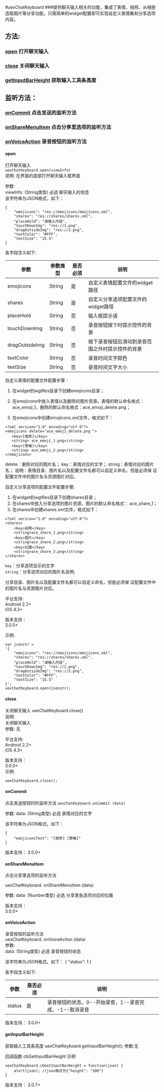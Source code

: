 #uexChatKeyboard###提供聊天输入相关的功能，集成了表情、拍照、从相册选取图片等分享功能，只需简单的widget配置即可实现自定义表情集和分享选项内容。## 方法:### [open](#open) 打开聊天输入###	[close](#close) 关闭聊天输入### [getInputBarHeight](#getinputbarheight) 获取输入工具条高度## 监听方法：### [onCommit](#oncommit)  点击发送的监听方法### [onShareMenuItem](#onsharemenuitem)  点击分享里选项的监听方法### [onVoiceAction](#onvoiceaction)  录音按钮的监听方法#### open  打开聊天输入  
`uexChatKeyboard.open(viewInfo) `  
说明:   在界面的底部打开聊天输入框界面参数:  
viewInfo: (String类型) 必选  聊天输入的信息  
该字符串为JSON格式，如下：```
{    "emojicons": "res://emojicons/emojicons.xml",    "shares": "res://shares/shares.xml",    "placeHold": "请输入内容",    "touchDownImg": "res://1.png",    "dragOutsideImg": "res://2.png",    "textColor": "#FFF",    "textSize": "15.5"}```各字段含义如下:|参数      |  参数类型 | 是否必须|说明||-----------|-------|-------|---||emojicons      |String|是|自定义表情配置文件的widget路径||shares	        |String |是	|自定义分享选项配置文件的widget路径||placeHold      |String	|否|	输入框提示语||touchDownImg	 |String	|否	|录音按钮按下时提示控件的背景||dragOutsideImg	 |String	|否	|按下录音按钮后滑动到录音范围之外时提示控件的背景||textColor   	|String	|否	|录音时间文字颜色||textSize       |String|	否	|录音时间文字大小|自定义表情的配置文件配置步骤：1. 在widget的wgtRes目录下创建emojicons目录；2. 在emojicons中放入表情以及删除的图片资源，表情的默认命名格式：ace_emoji_1，删除的默认命名格式：ace_emoji_delete.png；3. 在emojicons中创建emojicons.xml文件，格式如下：```<?xml version="1.0" encoding="utf-8"?><emojicons delete="ace_emoji_delete.png ">   <key>[微笑]</key>   <string> ace_emoji_1.png</string>   <key>[憋嘴]</key>   <string> ace_emoji_2.png</string></emojicons>```delete：删除对应的图片名；key：表情对应的文字；string：表情对应的图片名；     说明：表情目录、图片名以及配置文件名都可以自定义命名，但是必须保证配置文件中的图片名与资源图片对应。自定义分享选项的配置文件配置步骤:1. 在widget的wgtRes目录下创建shares目录；2. 在shares中放入分享选项的图片资源，图片的默认命名格式：ace_share_1；3. 在shares中创建shares.xml文件，格式如下：~~~<?xml version="1.0" encoding="utf-8"?><shares>	<key>拍照</key>	<string>ace_share_1.png</string>	<key>图片</key>	<string>ace_share_2.png</string>	<key>位置</key>	<string>ace_share_3.png</string></shares>~~~`key`：分享选项显示的文字  
`string`：分享选项对应的图片名说明;
分享目录、图片名以及配置文件名都可以自定义命名，但是必须保证配置文件中的图片名与资源图片对应。  
  
平台支持:  
Android 2.2+  
iOS 4.3+    

版本支持：  
    3.0.0+    

示例:```
var jsonstr ='{    "emojicons": "res://emojicons/emojicons.xml",    "shares": "res://shares/shares.xml",    "placeHold": "请输入内容",    "touchDownImg": "res://1.png",    "dragOutsideImg": "res://2.png",    "textColor": "#FFF",    "textSize": "15.5"}';uexChatKeyboard.open(jsonstr);```#### close关闭聊天输入  	uexChatKeyboard.close()  
说明:   
关闭聊天输入    
参数:  	无  
  
平台支持:  
Android 2.2+  
iOS 4.3+  
  
版本支持：  
3.0.0+  
示例:```
uexChatKeyboard.close();```  
#### onCommit 点击发送按钮时的监听方法`uexChatKeyboard.onCommit (data)`参数: 
data: (String类型)  必选  表情对应的文字该字符串为JSON格式。如下：```  
{    "emojiconsText": "[微笑] [憋嘴]"}```版本支持： 3.0.0+#### onShareMenuItem点击分享里选项的监听方法    
uexChatKeyboard. onShareMenuItem (data)  
  
参数: 
 data: (Number类型)  必选  分享里各选项对应的位置  
  
版本支持：  
3.0.0+#### onVoiceAction录音按钮的监听方法  
uexChatKeyboard. onVoiceAction (data)  
参数:   
 data: (String类型)  必选  录音按钮的状态  
  
该字符串为JSON格式。如下：{    "status": 1}各字段含义如下:
|参数 |是否必须|说明|
|----|-------|---||status|是  |录音按钮的状态，0--开始录音，1--录音完成，-1--取消录音|
版本支持： 3.0.0+  #### getInputBarHeight获取输入工具条高度uexChatKeyboard.getInputBarHeight();参数:无回调函数 cbGetInputBarHeight示例```uexChatKeyboard.cbGetInputBarHeight = function(json) {	alert(json); //json格式为{"height": "100"}}``` 版本支持： 3.0.7+
